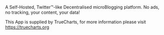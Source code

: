 A Self-Hosted, Twitter™-like Decentralised microBlogging platform. No ads, no tracking, your content, your data!

This App is supplied by TrueCharts, for more information please visit https://truecharts.org

